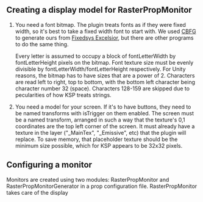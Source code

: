 ## Creating a display model for RasterPropMonitor

1. You need a font bitmap. The plugin treats fonts as if they were fixed width, so it's best to take a fixed width font to start with.
   We used [CBFG](http://www.codehead.co.uk/cbfg/) to generate ours from [Fixedsys Excelsior](http://www.fixedsysexcelsior.com/),
   but there are other programs to do the same thing.
   
   Every letter is assumed to occupy a block of fontLetterWidth by fontLetterHeight pixels on the bitmap. Font texture size must be
   evenly divisible by fontLetterWidth/fontLetterHeight respectively. For Unity reasons,
   the bitmap has to have sizes that are a power of 2. Characters are read left to right, top to bottom, with the bottom
   left character being character number 32 (space). Characters 128-159 are skipped due to pecularities of how KSP treats strings.
   
2. You need a model for your screen. If it's to have buttons, they need to be named transforms with isTrigger on them enabled.
   The screen must be a named transform, arranged in such a way that the texture's 0,1 coordinates are the top left corner of the screen.
   It must already have a texture in the layer ("_MainTex", "_Emissive", etc) that the plugin will replace. To save memory, that
   placeholder texture should be the minimum size possible, which for KSP appears to be 32x32 pixels.
   
## Configuring a monitor

Monitors are created using two modules: RasterPropMonitor and RasterPropMonitorGenerator in a prop configuration file. RasterPropMonitor 
takes care of the display
